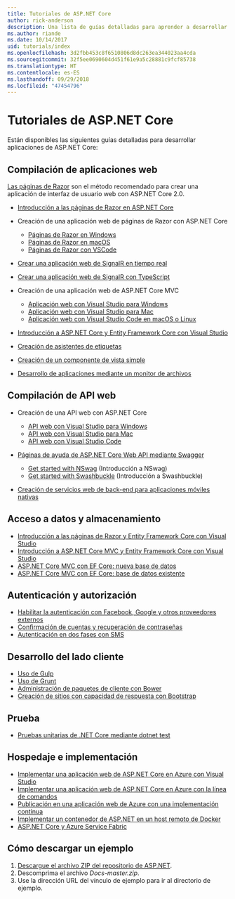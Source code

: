 ```yaml
---
title: Tutoriales de ASP.NET Core
author: rick-anderson
description: Una lista de guías detalladas para aprender a desarrollar aplicaciones de ASP.NET Core.
ms.author: riande
ms.date: 10/14/2017
uid: tutorials/index
ms.openlocfilehash: 3d2fbb453c8f6510806d8dc263ea344023aa4cda
ms.sourcegitcommit: 32f5ee0690604d451f61e9a5c28881c9fcf85738
ms.translationtype: HT
ms.contentlocale: es-ES
ms.lasthandoff: 09/29/2018
ms.locfileid: "47454796"
---
```

# <a name="aspnet-core-tutorials"></a>Tutoriales de ASP.NET Core

Están disponibles las siguientes guías detalladas para desarrollar aplicaciones de ASP.NET Core:

## <a name="build-web-apps"></a>Compilación de aplicaciones web

[Las páginas de Razor](xref:razor-pages/index) son el método recomendado para crear una aplicación de interfaz de usuario web con ASP.NET Core 2.0.

* [Introducción a las páginas de Razor en ASP.NET Core](xref:razor-pages/index)
* Creación de una aplicación web de páginas de Razor con ASP.NET Core

   * [Páginas de Razor en Windows](xref:tutorials/razor-pages/index)
   * [Páginas de Razor en macOS](xref:tutorials/razor-pages-mac/index)
   * [Páginas de Razor con VSCode](xref:tutorials/razor-pages-vsc/index)  

* [Crear una aplicación web de SignalR en tiempo real](xref:tutorials/signalr)
* [Crear una aplicación web de SignalR con TypeScript](xref:tutorials/signalr-typescript-webpack)

* Creación de una aplicación web de ASP.NET Core MVC

   * [Aplicación web con Visual Studio para Windows](xref:tutorials/first-mvc-app/index)
   * [Aplicación web con Visual Studio para Mac](xref:tutorials/first-mvc-app-mac/index)
   * [Aplicación web con Visual Studio Code en macOS o Linux](xref:tutorials/first-mvc-app-xplat/index)

* [Introducción a ASP.NET Core y Entity Framework Core con Visual Studio](xref:data/ef-mvc/index)
* [Creación de asistentes de etiquetas](xref:mvc/views/tag-helpers/authoring)
* [Creación de un componente de vista simple](xref:mvc/views/view-components#walkthrough-creating-a-simple-view-component)
* [Desarrollo de aplicaciones mediante un monitor de archivos](xref:tutorials/dotnet-watch)

## <a name="build-web-apis"></a>Compilación de API web

* Creación de una API web con ASP.NET Core

  * [API web con Visual Studio para Windows](xref:tutorials/first-web-api)
  * [API web con Visual Studio para Mac](xref:tutorials/first-web-api-mac)
  * [API web con Visual Studio Code](xref:tutorials/web-api-vsc)

* [Páginas de ayuda de ASP.NET Core Web API mediante Swagger](xref:tutorials/web-api-help-pages-using-swagger)
  * [Get started with NSwag](xref:tutorials/get-started-with-nswag) (Introducción a NSwag)
  * [Get started with Swashbuckle](xref:tutorials/get-started-with-swashbuckle) (Introducción a Swashbuckle)

* [Creación de servicios web de back-end para aplicaciones móviles nativas](xref:mobile/native-mobile-backend)

## <a name="data-access-and-storage"></a>Acceso a datos y almacenamiento

* [Introducción a las páginas de Razor y Entity Framework Core con Visual Studio](xref:data/ef-rp/intro)
* [Introducción a ASP.NET Core MVC y Entity Framework Core con Visual Studio](xref:data/ef-mvc/index)
* [ASP.NET Core MVC con EF Core: nueva base de datos](/ef/core/get-started/aspnetcore/new-db)
* [ASP.NET Core MVC con EF Core: base de datos existente](/ef/core/get-started/aspnetcore/existing-db)

## <a name="authentication-and-authorization"></a>Autenticación y autorización

* [Habilitar la autenticación con Facebook, Google y otros proveedores externos](xref:security/authentication/social/index)
* [Confirmación de cuentas y recuperación de contraseñas](xref:security/authentication/accconfirm)
* [Autenticación en dos fases con SMS](xref:security/authentication/2fa)

## <a name="client-side-development"></a>Desarrollo del lado cliente

* [Uso de Gulp](xref:client-side/using-gulp)
* [Uso de Grunt](xref:client-side/using-grunt)
* [Administración de paquetes de cliente con Bower](xref:client-side/bower)
* [Creación de sitios con capacidad de respuesta con Bootstrap](xref:client-side/bootstrap)

## <a name="test"></a>Prueba

* [Pruebas unitarias de .NET Core mediante dotnet test](/dotnet/articles/core/testing/unit-testing-with-dotnet-test)

## <a name="host-and-deploy"></a>Hospedaje e implementación

* [Implementar una aplicación web de ASP.NET Core en Azure con Visual Studio](xref:tutorials/publish-to-azure-webapp-using-vs)
* [Implementar una aplicación web de ASP.NET Core en Azure con la línea de comandos](/azure/app-service/app-service-web-get-started-dotnet)
* [Publicación en una aplicación web de Azure con una implementación continua](xref:host-and-deploy/azure-apps/azure-continuous-deployment)
* [Implementar un contenedor de ASP.NET en un host remoto de Docker](/azure/vs-azure-tools-docker-hosting-web-apps-in-docker)
* [ASP.NET Core y Azure Service Fabric](/azure/service-fabric/service-fabric-add-a-web-frontend)

<a name="download"></a>
## <a name="how-to-download-a-sample"></a>Cómo descargar un ejemplo

1. [Descargue el archivo ZIP del repositorio de ASP.NET](https://codeload.github.com/aspnet/Docs/zip/master).
1. Descomprima el archivo *Docs-master.zip*.
1. Use la dirección URL del vínculo de ejemplo para ir al directorio de ejemplo.
